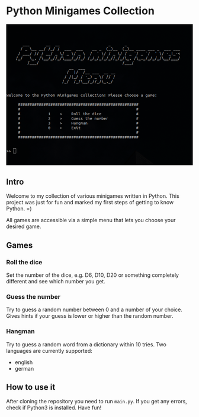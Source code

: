 # Python Minigames Collection

![demo](img/demo.png)

## Intro

Welcome to my collection of various minigames written in Python. This project
was just for fun and marked my first steps of getting to know Python. =)

All games are accessible via a simple menu that lets you choose your desired game.

## Games

### Roll the dice

Set the number of the dice, e.g. D6, D10, D20 or something completely different
and see which number you get.

### Guess the number

Try to guess a random number between 0 and a number of your choice. Gives hints
if your guess is lower or higher than the random number.

### Hangman

Try to guess a random word from a dictionary within 10 tries. Two languages
are currently supported:

- english
- german

## How to use it

After cloning the repository you need to run `main.py`. If you get any errors,
check if Python3 is installed.
Have fun!
